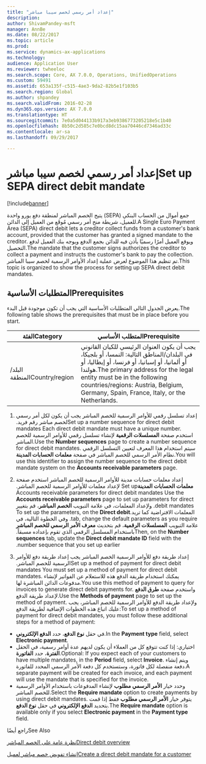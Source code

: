 ```yaml
---
title: "إعداد أمر رسمي لخصم سيبا مباشر"
description: 
author: ShivamPandey-msft
manager: AnnBe
ms.date: 08/22/2017
ms.topic: article
ms.prod: 
ms.service: dynamics-ax-applications
ms.technology: 
audience: Application User
ms.reviewer: twheeloc
ms.search.scope: Core, AX 7.0.0, Operations, UnifiedOperations
ms.custom: 59491
ms.assetid: 653a135f-c515-4ae3-9da2-82b5e1f103b5
ms.search.region: Global
ms.author: shpandey
ms.search.validFrom: 2016-02-28
ms.dyn365.ops.version: AX 7.0.0
ms.translationtype: HT
ms.sourcegitcommit: 7e0a5d044133b917a3eb9386773205218e5c1b40
ms.openlocfilehash: 8b50c2d585c7e0bcd8dc15aa70446cd7346ad33c
ms.contentlocale: ar-sa
ms.lasthandoff: 09/29/2017

---
```


# <a name="set-up-sepa-direct-debit-mandate"></a><span data-ttu-id="e8378-102">إعداد أمر رسمي لخصم سيبا مباشر</span><span class="sxs-lookup"><span data-stu-id="e8378-102">Set up SEPA direct debit mandate</span></span>

[!include[banner](../includes/banner.md)]




<span data-ttu-id="e8378-103">يتيح الخصم المباشر لمنطقة دفع يورو واحدة (SEPA) جمع أموال من الحساب البنكي للعميل، شريطة منح أمر رسمي مُوقَع من العميل إلى الدائن.</span><span class="sxs-lookup"><span data-stu-id="e8378-103">A Single Euro Payment Area (SEPA) direct debit lets a creditor collect funds from a customer's bank account, provided that the customer has granted a signed mandate to the creditor.</span></span> <span data-ttu-id="e8378-104">ويوقع العميل أمرًا رسميًا يأذن فيه للدائن بجمع الدفع ويوجه بنك العميل لدفع التحصيل.</span><span class="sxs-lookup"><span data-stu-id="e8378-104">The mandate that the customer signs authorizes the creditor to collect a payment and instructs the customer's bank to pay the collection.</span></span> <span data-ttu-id="e8378-105">تم تنظيم هذا الموضوع لعرض عملية إعداد الأوامر الرسمية لخصم سيبا المباشر.‬</span><span class="sxs-lookup"><span data-stu-id="e8378-105">This topic is organized to show the process for setting up SEPA direct debit mandates.</span></span>

## <a name="prerequisites"></a><span data-ttu-id="e8378-106">المتطلبات الأساسية</span><span class="sxs-lookup"><span data-stu-id="e8378-106">Prerequisites</span></span>
<span data-ttu-id="e8378-107">يعرض الجدول التالي المتطلبات الأساسية التي يجب أن تكون موجودة قبل البدء.</span><span class="sxs-lookup"><span data-stu-id="e8378-107">The following table shows the prerequisites that must be in place before you start.</span></span>

| <span data-ttu-id="e8378-108">‏‏الفئة</span><span class="sxs-lookup"><span data-stu-id="e8378-108">Category</span></span>       | <span data-ttu-id="e8378-109">المتطلب الأساسي</span><span class="sxs-lookup"><span data-stu-id="e8378-109">Prerequisite</span></span>                                                                                                                                              |
|----------------|-----------------------------------------------------------------------------------------------------------------------------------------------------------|
| <span data-ttu-id="e8378-110">البلد/المنطقة</span><span class="sxs-lookup"><span data-stu-id="e8378-110">Country/region</span></span> | <span data-ttu-id="e8378-111">يجب أن يكون العنوان الرئيسي للكيان القانوني في البلدان/المناطق التالية: النمسا، أو بلجيكا، أو ألمانيا، أو إسبانيا، أو فرنسا، أو إيطاليا، أو هولندا.</span><span class="sxs-lookup"><span data-stu-id="e8378-111">The primary address for the legal entity must be in the following countries/regions: Austria, Belgium, Germany, Spain, France, Italy, or the Netherlands.</span></span> |

1. <span data-ttu-id="e8378-112">‏‫إعداد تسلسل رقمي للأوامر الرسمية للخصم المباشر‬   ‏‫يجب أن يكون لكل أمر رسمي لخصم مباشر رقم فريد.‬</span><span class="sxs-lookup"><span data-stu-id="e8378-112">Set up a number sequence for direct debit mandates Each direct debit mandate must have a unique number.</span></span> <span data-ttu-id="e8378-113">استخدم صفحة **المسلسلات الرقمية** لإنشاء تسلسل رقمي للأوامر الرسمية للخصم المباشر.</span><span class="sxs-lookup"><span data-stu-id="e8378-113">Use the **Number sequences** page to create a number sequence for direct debit mandates.</span></span> <span data-ttu-id="e8378-114">سيتم استخدام هذا المعرف لتعيين التسلسل الرقمي نظام الأمر الرسمي للخصم المباشر في صفحة **معلمات الحسابات المدينة**.</span><span class="sxs-lookup"><span data-stu-id="e8378-114">You will use this identifier to assign the number sequence to the direct debit mandate system on the **Accounts receivable parameters** page.</span></span>

2. <span data-ttu-id="e8378-115">‏‫إعداد معلمات حسابات مدينة ‏‫للأوامر الرسمية للخصم المباشر‬    ‏‫استخدم صفحة **معلمات الحسابات المدينة‬‏‫** لإعداد معلمات للأوامر الرسمية للخصم المباشر.‬</span><span class="sxs-lookup"><span data-stu-id="e8378-115">Set up Accounts receivable parameters for direct debit mandates Use the **Accounts receivable parameters** page to set up parameters for direct debit mandates.</span></span> <span data-ttu-id="e8378-116">‏‫ولإعداد المعلمات، في علامة التبويب **الخصم المباشر**، قم بتغيير المعلمات الافتراضية كما تريد.</span><span class="sxs-lookup"><span data-stu-id="e8378-116">To set up the parameters, on the **Direct debit** tab, change the default parameters as you require.</span></span> <span data-ttu-id="e8378-117">وفي الخطوة التالية، في علامة التبويب **‬‏‫المسلسلات الرقمية**‬‏‫، قم بتحديث **معرف الأمر الرسمي للخصم المباشر** باستخدام المسلسل الرقمي الذي تقوم بإعداده مسبقاً.‬</span><span class="sxs-lookup"><span data-stu-id="e8378-117">Then, on the **Number sequences** tab, update the **Direct debit mandate ID** field with the number sequence that you set up earlier.</span></span>

3. <span data-ttu-id="e8378-118">‏‫إعداد طريقة دفع للأوامر الرسمية الخصم المباشر‬    ‏‫يجب إعداد طريقة دفع للأوامر الرسمية للخصم المباشر.‬</span><span class="sxs-lookup"><span data-stu-id="e8378-118">Set up a method of payment for direct debit mandates You must set up a method of payment for direct debit mandates.</span></span> <span data-ttu-id="e8378-119">يمكنك استخدام طريقة الدفع هذه للاستعلام عن الفواتير لإنشاء مدفوعات الدائن المباشرة لها.</span><span class="sxs-lookup"><span data-stu-id="e8378-119">You use this method of payment to query for invoices to generate direct debit payments for.</span></span> <span data-ttu-id="e8378-120">واستخدم صفحة **طرق الدفع** لإعداد طريقة الدفع.</span><span class="sxs-lookup"><span data-stu-id="e8378-120">Use the **Methods of payment** page to set up the method of payment.</span></span> <span data-ttu-id="e8378-121">ولإعداد طريقة الدفع للأوامر الرسمية للخصم المباشر، يجب عليك اتباع هذه الخطوات الإضافية لطريقة الدفع:</span><span class="sxs-lookup"><span data-stu-id="e8378-121">To set up a method of payment for direct debit mandates, you must follow these additional steps for a method of payment:</span></span>

-   <span data-ttu-id="e8378-122">في حقل **نوع الدفع**، حدد **الدفع الإلكتروني**.</span><span class="sxs-lookup"><span data-stu-id="e8378-122">In the **Payment type** field, select **Electronic payment**.</span></span>
-   <span data-ttu-id="e8378-123">اختياري: إذا كنت تتوقع كل من العملاء أن يكون لديهم عدة أوامر رسمية، في الحقل **الفترة‬**، حدد **الفاتورة**.</span><span class="sxs-lookup"><span data-stu-id="e8378-123">Optional: If you expect each of your customers to have multiple mandates, in the **Period** field, select **Invoice**.</span></span> <span data-ttu-id="e8378-124">ويتم إنشاء دفعة منفصلة لكل فاتورة، وستستخدم كل دفعة الأمر الرسمي المحدد للفاتورة.‬</span><span class="sxs-lookup"><span data-stu-id="e8378-124">A separate payment will be created for each invoice, and each payment will use the mandate that is specified for the invoice.</span></span>
-   <span data-ttu-id="e8378-125">وحدد خيار **الأمر الرسمي مطلوب** لإنشاء المدفوعات باستخدام الأوامر الرسمية للخصم المباشر.</span><span class="sxs-lookup"><span data-stu-id="e8378-125">Select the **Require mandate** option to create payments by using direct debit mandates.</span></span> <span data-ttu-id="e8378-126">يتوفر خيار **الأمر الرسمي مطلوب** فقط إذا قمت بتحديد **الدفع الإلكتروني** في حقل **نوع الدفع**.</span><span class="sxs-lookup"><span data-stu-id="e8378-126">The **Require mandate** option is available only if you select **Electronic payment** in the **Payment type** field.</span></span>

<span data-ttu-id="e8378-127">راجع أيضًا</span><span class="sxs-lookup"><span data-stu-id="e8378-127">See Also</span></span>

[<span data-ttu-id="e8378-128">نظرة عامة على الخصم المباشر</span><span class="sxs-lookup"><span data-stu-id="e8378-128">Direct debit overview</span></span>](sepa-direct-debit-overview.md) 

[<span data-ttu-id="e8378-129">إنشاء تفويض خصم مباشر لعميل</span><span class="sxs-lookup"><span data-stu-id="e8378-129">Create a direct debit mandate for a customer</span></span>](tasks/create-direct-debit-mandate-customer.md) 


